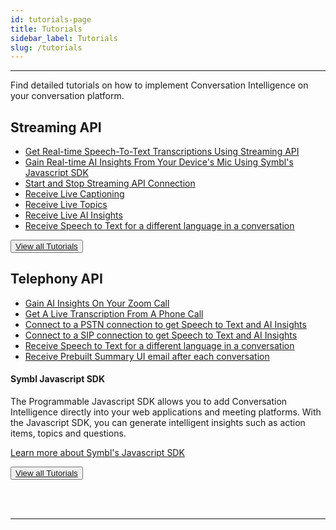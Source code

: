 ```yaml
---
id: tutorials-page
title: Tutorials
sidebar_label: Tutorials
slug: /tutorials
---
```


---
Find detailed tutorials on how to implement Conversation Intelligence on your conversation platform. 

## Streaming API

* [Get Real-time Speech-To-Text Transcriptions Using Streaming API](/docs/streamingapi/tutorials/receive-ai-insights-from-your-web-browser)
* [Gain Real-time AI Insights From Your Device's Mic Using Symbl's Javascript SDK](/docs/javascript-sdk/tutorials/receive-ai-insights-from-your-computer)
* [Start and Stop Streaming API Connection](/docs/streamingapi/code-snippets/start-and-stop-connection)
* [Receive Live Captioning](/docs/streamingapi/code-snippets/receive-live-captioning)
* [Receive Live Topics](/docs/streamingapi/code-snippets/receive-live-topics)
* [Receive Live AI Insights](/docs/streamingapi/code-snippets/receive-ai-insights)
* [Receive Speech to Text for a different language in a conversation](/docs/streamingapi/code-snippets/receive-speech-to-text-for-different-languages)
 
<button class="button button1"><a href="/docs/javascript-sdk/introduction">View all Tutorials</a></button><br/>

## Telephony API


* [Gain AI Insights On Your Zoom Call](/docs/telephony/tutorials/connect-to-zoom)
* [Get A Live Transcription From A Phone Call](/docs/telephony/tutorials/connect-to-phone-call)
* [Connect to a PSTN connection to get Speech to Text and AI Insights](/docs/telephony/code-snippets/connect-to-pstn)
* [Connect to a SIP connection to get Speech to Text and AI Insights](/docs/telephony/code-snippets/connect-to-sip)
* [Receive Speech to Text for a different language in a conversation](/docs/telephony/code-snippets/receive-speech-to-text-for-a-different-language)
* [Receive Prebuilt Summary UI email after each conversation](/docs/telephony/code-snippets/receive-prebuilt-ui-email-after-conversation)


#### Symbl Javascript SDK

The Programmable Javascript SDK allows you to add Conversation Intelligence directly into your web applications and meeting platforms. With the Javascript SDK, you can generate intelligent insights such as action items, topics and questions.

[Learn more about Symbl's Javascript SDK](/docs/javascript-sdk/overview/introduction)

<button class="button button2"><a href="/docs/python-sdk/overview">View all Tutorials</a></button>

 &nbsp;  
 &nbsp; 

---
